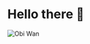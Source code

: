 # Hello there 👋

![Obi Wan](https://i2.wp.com/asyourpoetshavesaid.com/wp-content/uploads/2017/04/star-wars-obi-wan-jesus-e1492998870278.jpg?zoom=2&resize=825%2C510)
